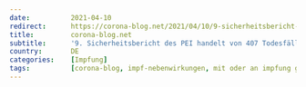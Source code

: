 ```yaml
---
date:          2021-04-10
redirect:      https://corona-blog.net/2021/04/10/9-sicherheitsbericht-des-pei-handelt-von-407-todesfaellen-ploetzlich-auftauchenden-429-thrombosen-und-einem-grossen-experiment/
title:         corona-blog.net
subtitle:      '9. Sicherheitsbericht des PEI handelt von 407 Todesfällen, plötzlich auftauchenden 429 Thrombosen und einem großen Experiment'
country:       DE
categories:    [Impfung]
tags:          [corona-blog, impf-nebenwirkungen, mit oder an impfung gestorben, pei]
---
```


